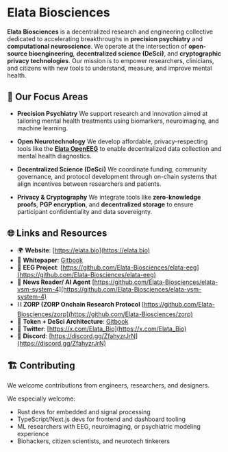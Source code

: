 # Elata Biosciences

**Elata Biosciences** is a decentralized research and engineering collective dedicated to accelerating breakthroughs in **precision psychiatry** and **computational neuroscience**. We operate at the intersection of **open-source bioengineering**, **decentralized science (DeSci)**, and **cryptographic privacy technologies**. Our mission is to empower researchers, clinicians, and citizens with new tools to understand, measure, and improve mental health.

## 🔬 Our Focus Areas

* **Precision Psychiatry**
  We support research and innovation aimed at tailoring mental health treatments using biomarkers, neuroimaging, and machine learning.

* **Open Neurotechnology**
  We develop affordable, privacy-respecting tools like the [**Elata OpenEEG**](https://github.com/Elata-Biosciences/elata-eeg) to enable decentralized data collection and mental health diagnostics.

* **Decentralized Science (DeSci)**
  We coordinate funding, community governance, and protocol development through on-chain systems that align incentives between researchers and patients.

* **Privacy & Cryptography**
  We integrate tools like **zero-knowledge proofs**, **PGP encryption**, and **decentralized storage** to ensure participant confidentiality and data sovereignty.

## 🌐 Links and Resources

* 🌍 **Website**: [https://elata.bio](https://elata.bio)
* 📜 **Whitepaper**: [Gitbook](https://elata-biosciences.gitbook.io/elata)
* 🧠 **EEG Project**: [https://github.com/Elata-Biosciences/elata-eeg](https://github.com/Elata-Biosciences/elata-eeg)
* 📰 **News Reader/ AI Agent** [https://github.com/Elata-Biosciences/elata-vsm-system-4](https://github.com/Elata-Biosciences/elata-vsm-system-4)
* ⛓️ **ZORP (ZORP Onchain Research Protocol** [https://github.com/Elata-Biosciences/zorp](https://github.com/Elata-Biosciences/zorp)
* 🧪 **Token + DeSci Architecture**: [Gitbook](https://elata-biosciences.gitbook.io/elata/tokenomics/the-elta-token)
* 🧵 **Twitter**: [https://x.com/Elata_Bio](https://x.com/Elata_Bio)
* 💬 **Discord**: [https://discord.gg/ZfahyzrJrN](https://discord.gg/ZfahyzrJrN)


## 🏗️ Contributing

We welcome contributions from engineers, researchers, and designers.

We especially welcome:

* Rust devs for embedded and signal processing
* TypeScript/Next.js devs for frontend and dashboard tooling
* ML researchers with EEG, neuroimaging, or psychiatric modeling experience
* Biohackers, citizen scientists, and neurotech tinkerers


